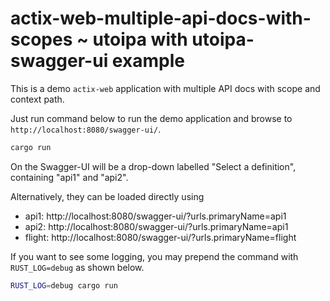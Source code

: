 # actix-web-multiple-api-docs-with-scopes ~ utoipa with utoipa-swagger-ui example

This is a demo `actix-web` application with multiple API docs with scope and context path.

Just run command below to run the demo application and browse to `http://localhost:8080/swagger-ui/`.

```bash
cargo run
```

On the Swagger-UI will be a drop-down labelled "Select a definition", containing "api1" and "api2".

Alternatively, they can be loaded directly using

- api1: http://localhost:8080/swagger-ui/?urls.primaryName=api1
- api2: http://localhost:8080/swagger-ui/?urls.primaryName=api1
- flight: http://localhost:8080/swagger-ui/?urls.primaryName=flight


If you want to see some logging, you may prepend the command with `RUST_LOG=debug` as shown below.

```bash
RUST_LOG=debug cargo run
```

